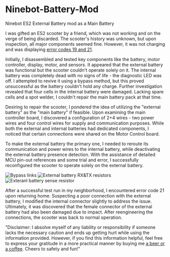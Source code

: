 # Ninebot-Battery-Mod
Ninebot ES2 External Battery mod as a Main Battery

I was gifted an ES2 scooter by a friend, which was not working and on the verge of being discarded. The scooter's history was unknown, but upon inspection, all major components seemed fine. However, it was not charging and was displaying [error codes 19 and 21](https://github.com/etransport/ninebot-docs/wiki/ES2ESC).

Initially, I disassembled and tested key components like the battery, motor controller, display, motor, and sensors. It appeared that the external battery was functional but the scooter couldn't operate solely on it. The internal battery was completely dead with no signs of life - the diagnostic LED was off. I attempted to revive it using a bypass method, but this proved unsuccessful as the battery couldn't hold any charge. Further investigation revealed that four cells in the internal battery were damaged. Lacking spare cells and a spot welder, I couldn't repair the main battery pack at that time.

Desiring to repair the scooter, I pondered the idea of utilizing the "external battery" as the "main battery" if feasible. Upon examining the main controller board, I discovered a configuration of 2+4 wires - two power wires and four control wires for supply and communication purposes. While both the external and internal batteries had dedicated components, I noticed that certain connections were shared on the Motor Control board.

To make the external battery the primary one, I needed to reroute its communication and power wires to the internal battery, while deactivating the external battery presence detection. With the assistance of detailed MCU pin-out references and some trial and error, I successfully reconfigured the scooter to operate solely on the external battery.

![Bypass links](https://github/mveplus/Ninebot-Battery-Mod/blob/main/01_External_battery_mod_bypass_connections_bottom_IMG_9827.jpeg)
![External battery RX&TX resistors](https://github/mveplus/Ninebot-Battery-Mod/blob/main/02_External_Battery_RX_TX_Resistors_IMG_9831.jpeg)
![Exteranl battery sense resistor](https://github/mveplus/Ninebot-Battery-Mod/blob/main/03_External_battery_sense_resistor_IMG_9840.jpeg)

After a successful test run in my neighborhood, I encountered error code 21 upon returning home. Suspecting a poor connection with the external battery, I modified the internal connector slightly to address the issue. Ultimately, it was discovered that the female connector of the external battery had also been damaged due to impact. After reengineering the connections, the scooter was back to normal operation.

"Disclaimer: I absolve myself of any liability or responsibility if someone lacks the necessary caution and ends up getting hurt while using the information provided. However, if you find this information helpful, feel free to express your gratitude in a more practical manner by buying me [a beer or a coffee](https://buymeacoffee.com/mveplus). Cheers to safety and fun!"

